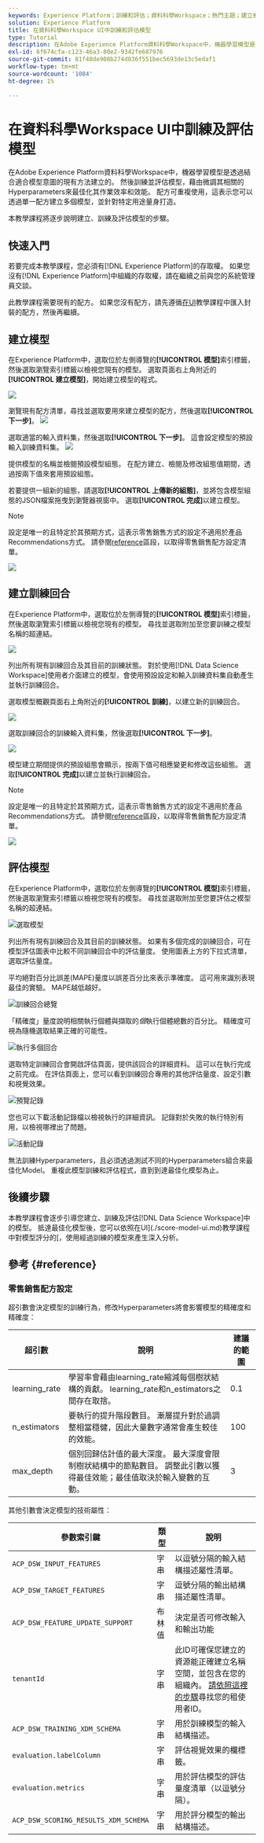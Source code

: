 ```yaml
---
keywords: Experience Platform；訓練和評估；資料科學Workspace；熱門主題；建立模型；建立訓練回合
solution: Experience Platform
title: 在資料科學Workspace UI中訓練和評估模型
type: Tutorial
description: 在Adobe Experience Platform資料科學Workspace中，機器學習模型是透過結合適合模型意圖的現有方法建立的。 然後訓練並評估模型，藉由微調其相關的Hyperparameters來最佳化其作業效率和效能。 配方可重複使用，這表示您可以透過單一配方建立多個模型，並針對特定用途量身打造。
exl-id: 6f674cfa-c123-46a3-80e2-9342fe687976
source-git-commit: 81f48de908b274d836f551bec5693de13c5edaf1
workflow-type: tm+mt
source-wordcount: '1084'
ht-degree: 1%

---
```


# 在資料科學Workspace UI中訓練及評估模型

在Adobe Experience Platform資料科學Workspace中，機器學習模型是透過結合適合模型意圖的現有方法建立的。 然後訓練並評估模型，藉由微調其相關的Hyperparameters來最佳化其作業效率和效能。 配方可重複使用，這表示您可以透過單一配方建立多個模型，並針對特定用途量身打造。

本教學課程將逐步說明建立、訓練及評估模型的步驟。

## 快速入門

若要完成本教學課程，您必須有[!DNL Experience Platform]的存取權。 如果您沒有[!DNL Experience Platform]中組織的存取權，請在繼續之前與您的系統管理員交談。

此教學課程需要現有的配方。 如果您沒有配方，請先遵循[在UI](./import-packaged-recipe-ui.md)教學課程中匯入封裝的配方，然後再繼續。

## 建立模型

在Experience Platform中，選取位於左側導覽的&#x200B;**[!UICONTROL 模型]**&#x200B;索引標籤，然後選取瀏覽索引標籤以檢視您現有的模型。 選取頁面右上角附近的&#x200B;**[!UICONTROL 建立模型]**，開始建立模型的程式。

![](../images/models-recipes/train-evaluate-ui/models_browse.png)

瀏覽現有配方清單，尋找並選取要用來建立模型的配方，然後選取&#x200B;**[!UICONTROL 下一步]**。
![](../images/models-recipes/train-evaluate-ui/select_recipe.png)

選取適當的輸入資料集，然後選取&#x200B;**[!UICONTROL 下一步]**。 這會設定模型的預設輸入訓練資料集。
![](../images/models-recipes/train-evaluate-ui/select_dataset.png)

提供模型的名稱並檢閱預設模型組態。 在配方建立、檢閱及修改組態值期間，透過按兩下值來套用預設組態。

若要提供一組新的組態，請選取&#x200B;**[!UICONTROL 上傳新的組態]**，並將包含模型組態的JSON檔案拖曳到瀏覽器視窗中。 選取&#x200B;**[!UICONTROL 完成]**&#x200B;以建立模型。

>[!NOTE]
>
>設定是唯一的且特定於其預期方式，這表示零售銷售方式的設定不適用於產品Recommendations方式。 請參閱[reference](#reference)區段，以取得零售銷售配方設定清單。

![](../images/models-recipes/train-evaluate-ui/name_and_configure.png)

## 建立訓練回合

在Experience Platform中，選取位於左側導覽的&#x200B;**[!UICONTROL 模型]**&#x200B;索引標籤，然後選取瀏覽索引標籤以檢視您現有的模型。 尋找並選取附加至您要訓練之模型名稱的超連結。

![](../images/models-recipes/train-evaluate-ui/model-hyperlink.png)

列出所有現有訓練回合及其目前的訓練狀態。 對於使用[!DNL Data Science Workspace]使用者介面建立的模型，會使用預設設定和輸入訓練資料集自動產生並執行訓練回合。

選取模型概觀頁面右上角附近的&#x200B;**[!UICONTROL 訓練]**，以建立新的訓練回合。

![](../images/models-recipes/train-evaluate-ui/model_overview.png)

選取訓練回合的訓練輸入資料集，然後選取&#x200B;**[!UICONTROL 下一步]**。

![](../images/models-recipes/train-evaluate-ui/training_input.png)

模型建立期間提供的預設組態會顯示，按兩下值可相應變更和修改這些組態。 選取&#x200B;**[!UICONTROL 完成]**&#x200B;以建立並執行訓練回合。

>[!NOTE]
>
>設定是唯一的且特定於其預期方式，這表示零售銷售方式的設定不適用於產品Recommendations方式。 請參閱[reference](#reference)區段，以取得零售銷售配方設定清單。

![](../images/models-recipes/train-evaluate-ui/training_configuration.png)


## 評估模型

在Experience Platform中，選取位於左側導覽的&#x200B;**[!UICONTROL 模型]**&#x200B;索引標籤，然後選取瀏覽索引標籤以檢視您現有的模型。 尋找並選取附加至您要評估之模型名稱的超連結。

![選取模型](../images/models-recipes/train-evaluate-ui/model-hyperlink.png)

列出所有現有訓練回合及其目前的訓練狀態。 如果有多個完成的訓練回合，可在模型評估圖表中比較不同訓練回合中的評估量度。 使用圖表上方的下拉式清單，選取評估量度。

平均絕對百分比誤差(MAPE)量度以誤差百分比來表示準確度。 這可用來識別表現最佳的實驗。 MAPE越低越好。

![訓練回合總覽](../images/models-recipes/train-evaluate-ui/complete_training_run.png)

「精確度」量度說明相關執行個體與擷取的&#x200B;*個*&#x200B;執行個體總數的百分比。 精確度可視為隨機選取結果正確的可能性。

![執行多個回合](../images/models-recipes/train-evaluate-ui/multiple_training_runs.png)

選取特定訓練回合會開啟評估頁面，提供該回合的詳細資料。 這可以在執行完成之前完成。 在評估頁面上，您可以看到訓練回合專用的其他評估量度、設定引數和視覺效果。

![預覽記錄](../images/models-recipes/train-evaluate-ui/evaluate_training.png)

您也可以下載活動記錄檔以檢視執行的詳細資訊。 記錄對於失敗的執行特別有用，以檢視哪裡出了問題。

![活動記錄](../images/models-recipes/train-evaluate-ui/activity_logs.png)

無法訓練Hyperparameters，且必須透過測試不同的Hyperparameters組合來最佳化Model。 重複此模型訓練和評估程式，直到到達最佳化模型為止。

## 後續步驟

本教學課程會逐步引導您建立、訓練及評估[!DNL Data Science Workspace]中的模型。 抵達最佳化模型後，您可以依照在UI](./score-model-ui.md)教學課程中對模型評分的[，使用經過訓練的模型來產生深入分析。

## 參考 {#reference}

### 零售銷售配方設定

超引數會決定模型的訓練行為，修改Hyperparameters將會影響模型的精確度和精確度：

| 超引數 | 說明 | 建議的範圍 |
| --- | --- | --- |
| learning_rate | 學習率會藉由learning_rate縮減每個樹狀結構的貢獻。 learning_rate和n_estimators之間存在取捨。 | 0.1 |
| n_estimators | 要執行的提升階段數目。 漸層提升對於過調整相當穩健，因此大量數字通常會產生較佳的效能。 | 100 |
| max_depth | 個別回歸估計值的最大深度。 最大深度會限制樹狀結構中的節點數目。 調整此引數以獲得最佳效能；最佳值取決於輸入變數的互動。 | 3 |

其他引數會決定模型的技術屬性：

| 參數索引鍵 | 類型 | 說明 |
| ----- | ----- | ----- |
| `ACP_DSW_INPUT_FEATURES` | 字串 | 以逗號分隔的輸入結構描述屬性清單。 |
| `ACP_DSW_TARGET_FEATURES` | 字串 | 逗號分隔的輸出結構描述屬性清單。 |
| `ACP_DSW_FEATURE_UPDATE_SUPPORT` | 布林值 | 決定是否可修改輸入和輸出功能 |
| `tenantId` | 字串 | 此ID可確保您建立的資源能正確建立名稱空間，並包含在您的組織內。 [請依照這裡的步驟](../../xdm/api/getting-started.md#know-your-tenant_id)尋找您的租使用者ID。 |
| `ACP_DSW_TRAINING_XDM_SCHEMA` | 字串 | 用於訓練模型的輸入結構描述。 |
| `evaluation.labelColumn` | 字串 | 評估視覺效果的欄標籤。 |
| `evaluation.metrics` | 字串 | 用於評估模型的評估量度清單（以逗號分隔）。 |
| `ACP_DSW_SCORING_RESULTS_XDM_SCHEMA` | 字串 | 用於評分模型的輸出結構描述。 |

